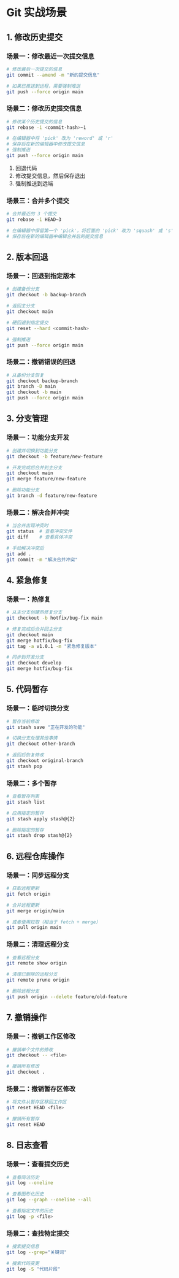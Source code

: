 # Git 实战场景

## 1. 修改历史提交

### 场景一：修改最近一次提交信息
```bash
# 修改最后一次提交的信息
git commit --amend -m "新的提交信息"

# 如果已推送到远程，需要强制推送
git push --force origin main
```

### 场景二：修改历史提交信息
```bash
# 修改某个历史提交的信息
git rebase -i <commit-hash>~1

# 在编辑器中将 'pick' 改为 'reword' 或 'r'
# 保存后在新的编辑器中修改提交信息
# 强制推送
git push --force origin main
```

1. 回退代码
2. 修改提交信息，然后保存退出
3. 强制推送到远端

### 场景三：合并多个提交
```bash
# 合并最近的 3 个提交
git rebase -i HEAD~3

# 在编辑器中保留第一个 'pick'，将后面的 'pick' 改为 'squash' 或 's'
# 保存后在新的编辑器中编辑合并后的提交信息
```

## 2. 版本回退

### 场景一：回退到指定版本
```bash
# 创建备份分支
git checkout -b backup-branch

# 返回主分支
git checkout main

# 硬回退到指定提交
git reset --hard <commit-hash>

# 强制推送
git push --force origin main
```

### 场景二：撤销错误的回退
```bash
# 从备份分支恢复
git checkout backup-branch
git branch -D main
git checkout -b main
git push --force origin main
```

## 3. 分支管理

### 场景一：功能分支开发
```bash
# 创建并切换到功能分支
git checkout -b feature/new-feature

# 开发完成后合并到主分支
git checkout main
git merge feature/new-feature

# 删除功能分支
git branch -d feature/new-feature
```

### 场景二：解决合并冲突
```bash
# 当合并出现冲突时
git status  # 查看冲突文件
git diff    # 查看具体冲突

# 手动解决冲突后
git add .
git commit -m "解决合并冲突"
```

## 4. 紧急修复

### 场景一：热修复
```bash
# 从主分支创建热修复分支
git checkout -b hotfix/bug-fix main

# 修复完成后合并回主分支
git checkout main
git merge hotfix/bug-fix
git tag -a v1.0.1 -m "紧急修复版本"

# 同步到开发分支
git checkout develop
git merge hotfix/bug-fix
```

## 5. 代码暂存

### 场景一：临时切换分支
```bash
# 暂存当前修改
git stash save "正在开发的功能"

# 切换分支处理其他事情
git checkout other-branch

# 返回后恢复修改
git checkout original-branch
git stash pop
```

### 场景二：多个暂存
```bash
# 查看暂存列表
git stash list

# 应用指定的暂存
git stash apply stash@{2}

# 删除指定的暂存
git stash drop stash@{2}
```

## 6. 远程仓库操作

### 场景一：同步远程分支
```bash
# 获取远程更新
git fetch origin

# 合并远程更新
git merge origin/main

# 或者使用拉取（相当于 fetch + merge）
git pull origin main
```

### 场景二：清理远程分支
```bash
# 查看远程分支
git remote show origin

# 清理已删除的远程分支
git remote prune origin

# 删除远程分支
git push origin --delete feature/old-feature
```

## 7. 撤销操作

### 场景一：撤销工作区修改
```bash
# 撤销单个文件的修改
git checkout -- <file>

# 撤销所有修改
git checkout .
```

### 场景二：撤销暂存区修改
```bash
# 将文件从暂存区移回工作区
git reset HEAD <file>

# 撤销所有暂存
git reset HEAD
```

## 8. 日志查看

### 场景一：查看提交历史
```bash
# 查看简洁历史
git log --oneline

# 查看图形化历史
git log --graph --oneline --all

# 查看指定文件的历史
git log -p <file>
```

### 场景二：查找特定提交
```bash
# 搜索提交信息
git log --grep="关键词"

# 搜索代码变更
git log -S "代码片段"
``` 